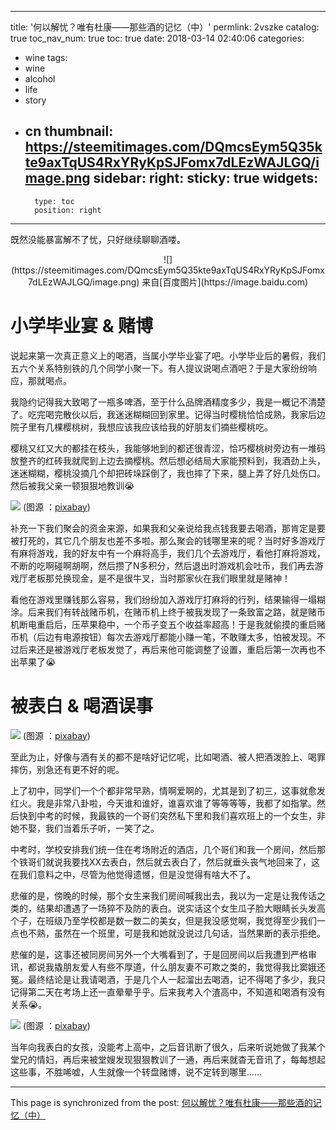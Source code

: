 
---
title: '何以解忧？唯有杜康——那些酒的记忆（中）'
permlink: 2vszke
catalog: true
toc_nav_num: true
toc: true
date: 2018-03-14 02:40:06
categories:
- wine
tags:
- wine
- alcohol
- life
- story
- cn
thumbnail: https://steemitimages.com/DQmcsEym5Q35kte9axTqUS4RxYRyKpSJFomx7dLEzWAJLGQ/image.png
sidebar:
    right:
        sticky: true
widgets:
    -
        type: toc
        position: right
---


既然没能暴富解不了忧，只好继续聊聊酒喽。

<center>![](https://steemitimages.com/DQmcsEym5Q35kte9axTqUS4RxYRyKpSJFomx7dLEzWAJLGQ/image.png)
来自[百度图片](https://image.baidu.com)</center>

# 小学毕业宴 & 赌博

说起来第一次真正意义上的喝酒，当属小学毕业宴了吧。小学毕业后的暑假，我们五六个关系特别铁的几个同学小聚一下。有人提议说喝点酒吧？于是大家纷纷响应，那就喝点。

我隐约记得我大致喝了一瓶多啤酒，至于什么品牌酒精度多少，我是一概记不清楚了。吃完喝完散伙以后，我迷迷糊糊回到家里。记得当时樱桃恰恰成熟，我家后边院子里有几棵樱桃树，我想应该我应该给我的好朋友们摘些樱桃吃。

樱桃又红又大的都挂在枝头，我能够地到的都还很青涩，恰巧樱桃树旁边有一堆码放整齐的红砖我就爬到上边去摘樱桃。然后想必结局大家能预料到，我酒劲上头，迷迷糊糊，樱桃没摘几个却把砖垛踩倒了，我也摔了下来，腿上弄了好几处伤口。然后被我父亲一顿狠狠地教训😭

![](https://steemitimages.com/DQmWe3F3SgstExBKQYNdJ8RtF4y6iSNmMAggeQbXKfTpn5q/image.png)
(图源 ：[pixabay](https://pixabay.com))

补充一下我们聚会的资金来源，如果我和父亲说给我点钱我要去喝酒，那肯定是要被打死的，其它几个朋友也差不多啦。那么聚会的钱哪里来的呢？当时好多游戏厅有麻将游戏，我的好友中有一个麻将高手，我们几个去游戏厅，看他打麻将游戏，不断的吃啊碰啊胡啊，然后攒了N多积分，然后退出时游戏机会吐币，我们再去游戏厅老板那兑换现金，是不是很牛叉，当时那家伙在我们眼里就是赌神！

看他在游戏里赚钱那么容易，我们纷纷加入游戏厅打麻将的行列，结果输得一塌糊涂。后来我们有转战赌币机，在赌币机上终于被我发现了一条致富之路，就是赌币机断电重启后，压苹果稳中，一个币子变五个收益率超高！于是我就偷摸的重启赌币机（后边有电源按钮）每次去游戏厅都能小赚一笔，不敢赚太多，怕被发现。不过后来还是被游戏厅老板发觉了，再后来他可能调整了设置，重启后第一次再也不出苹果了😭


# 被表白 & 喝酒误事

![](https://steemitimages.com/DQmPrhUxzKNpuWCqh6ShfFhZAWfPhU4n3uWTqob11Vd9Ln5/image.png)
(图源 ：[pixabay](https://pixabay.com))

至此为止，好像与酒有关的都不是啥好记忆呢，比如喝酒、被人把酒泼脸上、喝罪摔伤，别急还有更不好的呢。

上了初中，同学们一个个都非常早熟，情啊爱啊的，尤其是到了初三，这事就愈发红火。我是非常八卦啦，今天谁和谁好，谁喜欢谁了等等等等，我都了如指掌。然后快到中考的时候，我最铁的一个哥们突然私下里和我们喜欢班上的一个女生，非她不娶，我们当着乐子听，一笑了之。

中考时，学校安排我们统一住在考场附近的酒店，几个哥们和我一个房间，然后那个铁哥们就说我要找XX去表白，然后就去表白了，然后就垂头丧气地回来了，这在我们意料之中，尽管为他觉得遗憾，但是没觉得有啥大不了。

悲催的是，傍晚的时候，那个女生来我们房间喊我出去，我以为一定是让我传话之类的，结果却遭遇了一场猝不及防的表白。说实话这个女生瓜子脸大眼睛长头发高个子，在班级乃至学校都是数一数二的美女，但是我没感觉啊，我觉得至少我们一点也不熟，虽然在一个班里，可是我和她就没说过几句话，当然果断的表示拒绝。

悲催的是，这事还被同房间另外一个大嘴看到了，于是回房间以后我遭到严格审讯，都说我撬朋友爱人有些不厚道，什么朋友妻不可欺之类的，我觉得我比窦娥还冤。最终结论是让我请喝酒，于是几个人一起溜出去喝酒，记不得喝了多少，我只记得第二天在考场上还一直晕晕乎乎。后来我考入个渣高中，不知道和喝酒有没有关系😭。

![](https://steemitimages.com/DQmXx19TRkU4c4Gc1oSjLC2FMtYihwXXRCJJZvFcNaJJQjR/image.png)
(图源 ：[pixabay](https://pixabay.com))

当年向我表白的女孩，没能考上高中，之后音讯断了很久，后来听说她做了我某个堂兄的情妇，再后来被堂嫂发现狠狠教训了一通，再后来就杳无音讯了，每每想起这些事，不胜唏嘘，人生就像一个转盘赌博，说不定转到哪里......

- - -

This page is synchronized from the post: [何以解忧？唯有杜康——那些酒的记忆（中）](https://steemit.com/@oflyhigh/2vszke)
